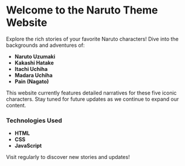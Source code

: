 # Welcome to the Naruto Theme Website

Explore the rich stories of your favorite Naruto characters! Dive into the backgrounds and adventures of:

- **Naruto Uzumaki**
- **Kakashi Hatake**
- **Itachi Uchiha**
- **Madara Uchiha**
- **Pain (Nagato)**

This website currently features detailed narratives for these five iconic characters. Stay tuned for future updates as we continue to expand our content.

### Technologies Used
- **HTML**
- **CSS**
- **JavaScript**

Visit regularly to discover new stories and updates!
